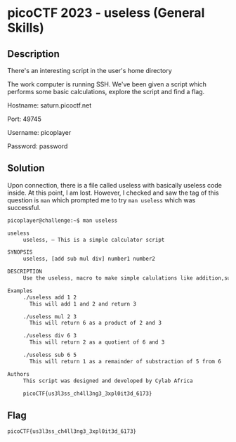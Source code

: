 # picoCTF 2023 - useless (General Skills)

## Description

There's an interesting script in the user's home directory

The work computer is running SSH. We've been given a script which performs some basic calculations, explore the script and find a flag.

Hostname: saturn.picoctf.net

Port: 49745

Username: picoplayer

Password: password

## Solution

Upon connection, there is a file called useless with basically useless code inside.
At this point, I am lost.
However, I checked and saw the tag of this question is `man` which prompted me to try `man useless` which was successful.

```bash
picoplayer@challenge:~$ man useless

useless
     useless, — This is a simple calculator script

SYNOPSIS
     useless, [add sub mul div] number1 number2

DESCRIPTION
     Use the useless, macro to make simple calulations like addition,subtraction, multiplication and division.

Examples
     ./useless add 1 2
       This will add 1 and 2 and return 3

     ./useless mul 2 3
       This will return 6 as a product of 2 and 3

     ./useless div 6 3
       This will return 2 as a quotient of 6 and 3

     ./useless sub 6 5
       This will return 1 as a remainder of substraction of 5 from 6

Authors
     This script was designed and developed by Cylab Africa

     picoCTF{us3l3ss_ch4ll3ng3_3xpl0it3d_6173}
```

## Flag

`picoCTF{us3l3ss_ch4ll3ng3_3xpl0it3d_6173}`

